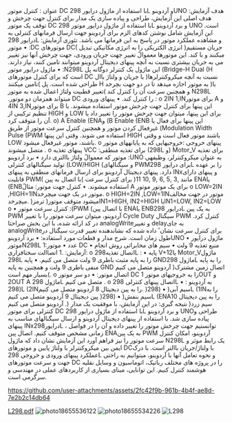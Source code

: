 عنوان :
کنترل موتور DC با استفاده از ماژول درایور 298L و آردوینوUNO
هدف آزمایش:
هدف اصلی این آزمایش، طراحی و پیاده سازی یک مدار برای کنترل جهت چرخش و توقف یک موتور DC با
استفاده از ماژول درایور موتور 298L و برد آردوینو UNO است. این آزمایش شامل نوشتن کدهای الزم برای
آردوینو جهت ارسال فرمانهای کنترلی به درایور 298L و مشاهده عملکرد موتور در پاسخ به این فرمانها
می باشد.
تئوری آزمایش:
• موتور :DC موتورهای DC( جریان مستقیم( انرژی الکتریکی را به انرژی مکانیکی تبدیل میکنند و با
کند. این موتورها معموالً تغییر جهت جریان ورودی، جهت چرخش آنها نیز تغییر می به جریان بیشتری
نسبت به آنچه پینهای دیجیتال آردوینو میتوانند تامین کنند، نیاز دارند.
• ماژول درایور موتور :N298L این ماژول یک کنترلر دوگانه پل (Bridge-H Dual (H است که برای
کنترل موتورهای DC با جریان و ولتاژ باال )نسبت به آنچه میکروکنترلرها تامین میکنند( طراحی شده
است. پل H به موتور اجازه میدهد تا در دو جهت بچرخد )با تغییر قطبیت ولتاژ اعمال شده به موتور(
و همچنین سرعت آن را کنترل کند N298L .میتواند همزمان دو موتور DC را کنترل کند.
• پینهای ورودی :
o 2IN 1,INبرای موتور A و 4IN 3,INبرای موتور B این پینها برای کنترل جهت
چرخش موتور استفاده میشوند. با تنظیم ترکیبی از HIGH و LOW برای این پینها، میتوان
جهت چرخش موتور را تغییر داد یا آن را متوقف کرد.
o) A Enable (ENAو (B Enable (ENB این پینها برای فعال یا غیرفعال کردن موتور و
همچنین کنترل سرعت موتور از طریق (Modulation Width Pulse (PWM استفاده
می شوند. وقتی این پینها HIGH باشند موتور فعال است و وقتی LOW باشند، موتور غیرفعال
میشود.
o پینهای خروجی :خروجیهایی که به پایانههای موتور متصل میشوند .
o پینهای تغذیه VCC :برای تغذیه منطقی (298L و) Motor_V برای تغذیه موتور که معموالً ولتاژ
باالتری دارد
• برد آردوینو :UNO به عنوان میکروکنترلر، وظیفهی تولید سیگنالهای کنترلی (LOW/HIGH (و سیگنالهای
 PWMبرای درایور 298L را بر عهده دارد. پینهای دیجیتال آردوینو برای ارسال فرمانهای منطقی به پینهای
INxو پینهای دارای قابلیت PWM( مانند ,3 ,5 ,6 ,9 ,10 11( برای کنترل سرعت )با اتصال به پین ENAیا
 (ENBاستفاده میشوند.
• کنترل جهت موتور:
مثالً A برای یک موتور موتور
o LOW=2IN ,HIGH=1INموتور در یک جهت میچرخد.
o HIGH=2IN ,LOW=1INموتور در جهت مخالف میچرخد.
)ترمز )میشود متوقف موتورIN1=HIGH, IN2=HIGH یاIN1=LOW, IN2=LOW o
• کنترل سرعت موتور :(PWM (با اتصال پین ENAیا ENBدرایور 298L به یک پین PWM
آردوینو، میتوان سرعت موتور را با تغییر Cycle Duty سیگنال PWM کنترل کرد. در کد ارائه شده،
با
این بخش صراحتا analogWriteو تغییر delayبه جای analogWriteبرای کنترل سرعت نشان ً
داده شده که نشاندهنده تغییر قدرت سیگنال در طول زمان است.
شرح مدار و قطعات مورد استفاده:
• برد آردوینوUNO
• ماژول درایور موتورN298L 1:عدد
• موتور DC
• منبع تغذیه 9 ولت • سیم های مخابراتی
روش انجام آزمایش:
.1 اتصاالت سختافزاری:
o اتصال تغذیه298L :
▪ پایه V+12یا Motor_Vماژول 298L را به پایه مثبت باطری 9 ولت متصل می
کنیم.
▪ پایه GNDماژول 298L را به پایه منفی باطری 9 ولت و همچنین به پایه GND
آردوینو متصل می کنیم )اتصال زمین مشترک بسیار مهم است(.
o اتصال موتور:
▪ دو سر موتور DC را به خروجیهای موتور 1OUT و 2OUT A ماژول 298L متصل
می کنیم .
o اتصال پینهای کنترلی 298L به آردوینو :
▪ (298L (2INرا به پین دیجیتال 8 آردوینو متصل می کنیم. )سیم آبی(
▪ (298L (1INرا به پین دیجیتال 9 آردوینو متصل می کنیم )سیم بنفش(
▪ (298L (ENAرا به پین دیجیتال 10 آردوینو متصل می کنیم .) سیم زرد(
نتیجه گیری:
در این آزمایش، با موفقیت یک مدار کنترلی برای موتور DC با استفاده از ماژول درایور 298L و برد آردوینو
 UNOطراحی و پیاده سازی شد. با استفاده از پینهای دیجیتال آردوینو و ارسال سیگنالهای مناسب به پینهای
INxدرایور298L ، توانستیم جهت چرخش موتور را تغییر داده و آن را در فواصل زمانی مشخص متوقف کنیم.
اتصال پین ENAبه یک پین PWM آردوینو، امکان کنترل سرعت موتور را نیز فراهم آورد
این آزمایش نشان داد که ماژول N298L یک رابط موثر و ایمن بین میکروکنترلر با ولتاژ پایین و موتورهای
 DCبا ولتاژ/جریان باالتر است. با درک عملکرد پینهای ورودی و خروجی 298L و نحوه تعامل آنها با
آردوینو، میتوانیم به راحتی جهت و سرعت موتورهای DC را در پروژه های مختلف رباتیک، اتوماسیون و
وسایل نقلیه هوشمند کنترل کنیم. این توانایی، مبنای بسیاری از کاربردهای عملی در مهندسی و سرگرمی است.


https://github.com/user-attachments/assets/2fc42f9b-961b-4b4f-ae8d-7e2b2c14db64

[L298.pdf](https://github.com/user-attachments/files/20350512/L298.pdf)
![photo18655536122](https://github.com/user-attachments/assets/987d964b-bb01-4533-bdae-433cf2ff400b)
![photo18655534226](https://github.com/user-attachments/assets/4b5a09ea-b37f-4171-9718-99ffbf7df48e)
![L298](https://github.com/user-attachments/assets/f2b35299-5b23-45a3-b073-b73eb81a2bb4)
